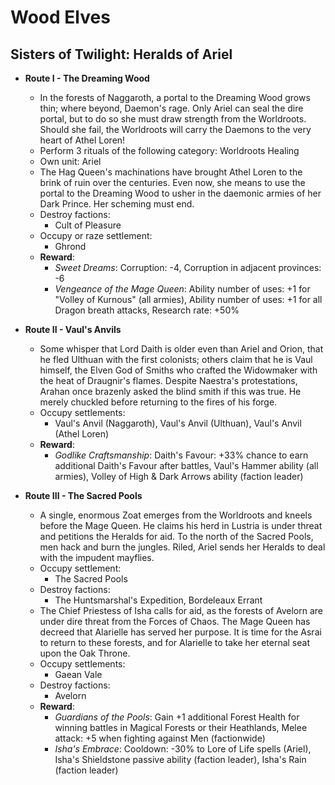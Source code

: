 # Wood Elves

## Sisters of Twilight: Heralds of Ariel

* **Route I - The Dreaming Wood**
  * In the forests of Naggaroth, a portal to the Dreaming Wood grows thin; where beyond, Daemon's rage. Only Ariel can seal the dire portal, but to do so she must draw strength from the Worldroots. Should she fail, the Worldroots will carry the Daemons to the very heart of Athel Loren!
  * Perform 3 rituals of the following category: Worldroots Healing
  * Own unit: Ariel
  * The Hag Queen's machinations have brought Athel Loren to the brink of ruin over the centuries. Even now, she means to use the portal to the Dreaming Wood to usher in the daemonic armies of her Dark Prince. Her scheming must end. 
  * Destroy factions:
    * Cult of Pleasure
  * Occupy or raze settlement:
    * Ghrond
  * **Reward**:
    * _Sweet Dreams_: Corruption: -4, Corruption in adjacent provinces: -6
    * _Vengeance of the Mage Queen_: Ability number of uses: +1 for "Volley of Kurnous" (all armies), Ability number of uses: +1 for all Dragon breath attacks, Research rate: +50%

* **Route II - Vaul's Anvils**
  * Some whisper that Lord Daith is older even than Ariel and Orion, that he fled Ulthuan with the first colonists; others claim that he is Vaul himself, the Elven God of Smiths who crafted the Widowmaker with the heat of Draugnir's flames. Despite Naestra's protestations, Arahan once brazenly asked the blind smith if this was true. He merely chuckled before returning to the fires of his forge.
  * Occupy settlements:
    * Vaul's Anvil (Naggaroth), Vaul's Anvil (Ulthuan), Vaul's Anvil (Athel Loren)
  * **Reward**:
    * _Godlike Craftsmanship_: Daith's Favour: +33% chance to earn additional Daith's Favour after battles, Vaul's Hammer ability (all armies), Volley of High & Dark Arrows ability (faction leader)

* **Route III - The Sacred Pools**
  * A single, enormous Zoat emerges from the Worldroots and kneels before the Mage Queen. He claims his herd in Lustria is under threat and petitions the Heralds for aid. To the north of the Sacred Pools, men hack and burn the jungles. Riled, Ariel sends her Heralds to deal with the impudent mayflies.
  * Occupy settlement:
    * The Sacred Pools
  * Destroy factions:
    * The Huntsmarshal's Expedition, Bordeleaux Errant
  * The Chief Priestess of Isha calls for aid, as the forests of Avelorn are under dire threat from the Forces of Chaos. The Mage Queen has decreed that Alarielle has served her purpose. It is time for the Asrai to return to these forests, and for Alarielle to take her eternal seat upon the Oak Throne.
  * Occupy settlements:
    * Gaean Vale
  * Destroy factions:
    * Avelorn
  * **Reward**:
    * _Guardians of the Pools_: Gain +1 additional Forest Health for winning battles in Magical Forests or their Heathlands, Melee attack: +5 when fighting against Men (factionwide)
    * _Isha's Embrace_: Cooldown: -30% to Lore of Life spells (Ariel), Isha's Shieldstone passive ability (faction leader), Isha's Rain (faction leader)

